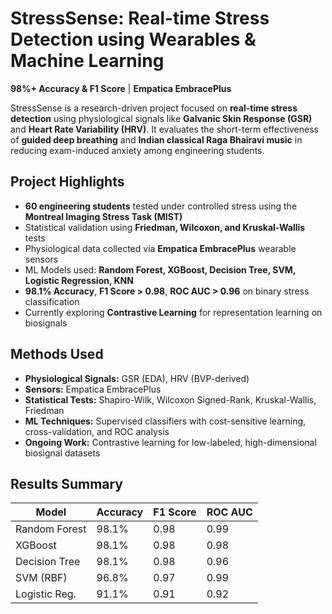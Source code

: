 # StressSense: Real-time Stress Detection using Wearables & Machine Learning

**98%+ Accuracy & F1 Score** | **Empatica EmbracePlus**

StressSense is a research-driven project focused on **real-time stress detection** using physiological signals like **Galvanic Skin Response (GSR)** and **Heart Rate Variability (HRV)**. It evaluates the short-term effectiveness of **guided deep breathing** and **Indian classical Raga Bhairavi music** in reducing exam-induced anxiety among engineering students.

## Project Highlights

- **60 engineering students** tested under controlled stress using the **Montreal Imaging Stress Task (MIST)**
- Statistical validation using **Friedman, Wilcoxon, and Kruskal-Wallis** tests
- Physiological data collected via **Empatica EmbracePlus** wearable sensors
- ML Models used: **Random Forest, XGBoost, Decision Tree, SVM, Logistic Regression, KNN**
- **98.1% Accuracy**, **F1 Score > 0.98**, **ROC AUC > 0.96** on binary stress classification
- Currently exploring **Contrastive Learning** for representation learning on biosignals


## Methods Used

- **Physiological Signals:** GSR (EDA), HRV (BVP-derived)
- **Sensors:** Empatica EmbracePlus
- **Statistical Tests:** Shapiro-Wilk, Wilcoxon Signed-Rank, Kruskal-Wallis, Friedman
- **ML Techniques:** Supervised classifiers with cost-sensitive learning, cross-validation, and ROC analysis
- **Ongoing Work:** Contrastive learning for low-labeled, high-dimensional biosignal datasets

## Results Summary

| Model            | Accuracy | F1 Score | ROC AUC |
|------------------|----------|----------|---------|
| Random Forest    | 98.1%    | 0.98     | 0.99    |
| XGBoost          | 98.1%    | 0.98     | 0.98    |
| Decision Tree    | 98.1%    | 0.98     | 0.96    |
| SVM (RBF)        | 96.8%    | 0.97     | 0.99    |
| Logistic Reg.    | 91.1%    | 0.91     | 0.92    |

